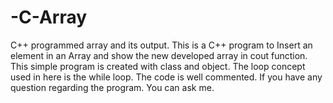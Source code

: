 # -C-Array
C++ programmed array and its output. This is a C++ program to Insert an element in an Array and show the new developed array in cout function. This simple program is created with class and object. The loop concept used in here is the while loop. The code is well commented. If you have any question regarding the program. You can ask me.
